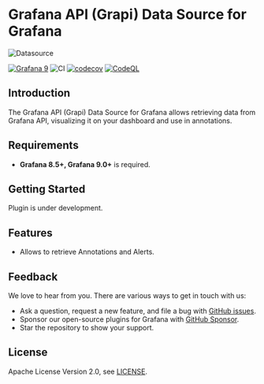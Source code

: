 # Grafana API (Grapi) Data Source for Grafana

![Datasource](https://github.com/VolkovLabs/volkovlabs-grapi-datasource/raw/main/src/img/datasource.png)

[![Grafana 9](https://img.shields.io/badge/Grafana-9.3.6-orange)](https://www.grafana.com)
![CI](https://github.com/volkovlabs/volkovlabs-grapi-datasource/workflows/CI/badge.svg)
[![codecov](https://codecov.io/gh/VolkovLabs/volkovlabs-grapi-datasource/branch/main/graph/badge.svg)](https://codecov.io/gh/VolkovLabs/volkovlabs-grapi-datasource)
[![CodeQL](https://github.com/VolkovLabs/volkovlabs-grapi-datasource/actions/workflows/codeql-analysis.yml/badge.svg)](https://github.com/VolkovLabs/volkovlabs-grapi-datasource/actions/workflows/codeql-analysis.yml)

## Introduction

The Grafana API (Grapi) Data Source for Grafana allows retrieving data from Grafana API, visualizing it on your dashboard and use in annotations.

## Requirements

- **Grafana 8.5+, Grafana 9.0+** is required.

## Getting Started

Plugin is under development.

## Features

- Allows to retrieve Annotations and Alerts.

## Feedback

We love to hear from you. There are various ways to get in touch with us:

- Ask a question, request a new feature, and file a bug with [GitHub issues](https://github.com/volkovlabs/volkovlabs-grapi-datasource/issues/new/choose).
- Sponsor our open-source plugins for Grafana with [GitHub Sponsor](https://github.com/sponsors/VolkovLabs).
- Star the repository to show your support.

## License

Apache License Version 2.0, see [LICENSE](https://github.com/volkovlabs/volkovlabs-grapi-datasource/blob/main/LICENSE).
